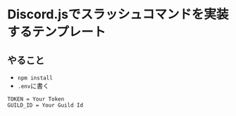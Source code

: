 # Discord.jsでスラッシュコマンドを実装するテンプレート

## やること
- `npm install`
- `.env`に書く
```
TOKEN = Your Token
GUILD_ID = Your Guild Id
```